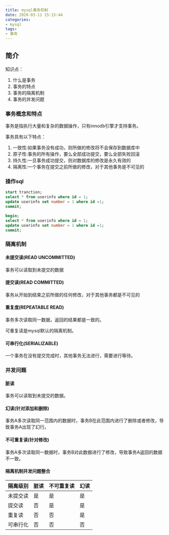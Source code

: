 ```yaml
---
title: mysql事务机制
date: 2020-03-11 15:15:44
categories: 
- mysql
tags:
- 事务
---
```

## 简介
知识点：
1. 什么是事务
2. 事务的特点
3. 事务的隔离机制
4. 事务的并发问题

### 事务概念和特点
事务是指执行大量和复杂的数据操作，只有innodb引擎才支持事务。

事务具有以下特点：
1. 一致性:如果事务没有成功，则所做的修改将不会保存到数据库中
2. 原子性:事务的所有操作，要么全部成功提交，要么全部失败回滚
3. 持久性:一旦事务成功提交，则对数据库的修改是永久有效的
4. 隔离性:一个事务在提交之前所做的修改，对于其他事务是不可见的

### 操作sql
```sql
start tranction;
select * from userinfo where id = 1;
update userinfo set number = 1 where id =1;
commit;

begin;
select * from userinfo where id = 1;
update userinfo set number = 1 where id =1;
commit;
```

<!--more-->

### 隔离机制
#### 未提交读(READ UNCOMMITTED)
事务可以读取到未提交的数据

#### 提交读(READ COMMITTED)
事务从开始到结束之前所做的任何修改，对于其他事务都是不可见的

#### 重复度(REPEATABLE READ)
事务多次读取同一数据，返回的结果都是一致的。

可重复读是mysql默认的隔离机制。

#### 可串行化(SERIALIZABLE)
一个事务在没有提交完成时，其他事务无法进行，需要进行等待。

### 并发问题
#### 脏读
事务可以读取到未提交的数据。

#### 幻读(针对添加和删除)
事务A多次读取同一范围内的数据时，事务B在此范围内进行了删除或者修改，导致事务A出现了幻行。

#### 不可重复读(针对修改)
事务A多次读取同一数据时，事务B对此数据进行了修改，导致事务A返回的数据不一致。

#### 隔离机制并发问题整合

隔离级别 | 脏读 | 不可重复读 | 幻读
---|--- |--- |---
未提交读 | 是 | 是 | 是 
提交读 | 否 | 是  | 是 
重复读 | 否 | 否 | 是 
可串行化 | 否 | 否 | 否